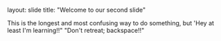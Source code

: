 layout: slide
title: "Welcome to our second slide"

This is the longest and most confusing way to do something, but 'Hey at least I'm learning!!"
"Don't retreat; backspace!!"

